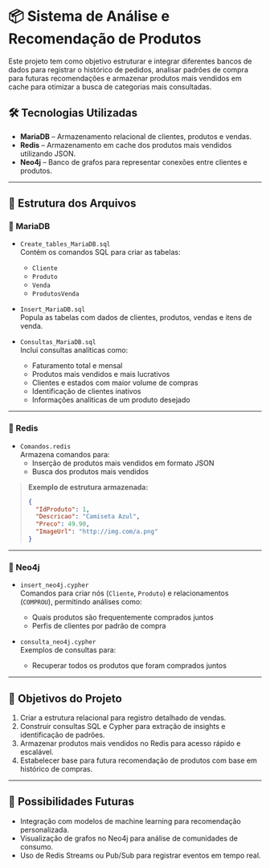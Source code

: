 # 📦 Sistema de Análise e Recomendação de Produtos

Este projeto tem como objetivo estruturar e integrar diferentes bancos de dados para registrar o histórico de pedidos, analisar padrões de compra para futuras recomendações e armazenar produtos mais vendidos em cache para otimizar a busca de categorias mais consultadas.

## 🛠️ Tecnologias Utilizadas

- **MariaDB** – Armazenamento relacional de clientes, produtos e vendas.
- **Redis** – Armazenamento em cache dos produtos mais vendidos utilizando JSON.
- **Neo4j** – Banco de grafos para representar conexões entre clientes e produtos.

---

## 📁 Estrutura dos Arquivos

### 📂 MariaDB

- `Create_tables_MariaDB.sql`  
  Contém os comandos SQL para criar as tabelas:
  - `Cliente`
  - `Produto`
  - `Venda`
  - `ProdutosVenda`

- `Insert_MariaDB.sql`  
  Popula as tabelas com dados de clientes, produtos, vendas e itens de venda.

- `Consultas_MariaDB.sql`  
  Inclui consultas analíticas como:
  - Faturamento total e mensal
  - Produtos mais vendidos e mais lucrativos
  - Clientes e estados com maior volume de compras
  - Identificação de clientes inativos
  - Informações analiticas de um produto desejado

---

### 📂 Redis

- `Comandos.redis`  
  Armazena comandos para:
  - Inserção de produtos mais vendidos em formato JSON
  - Busca dos produtos mais vendidos

> **Exemplo de estrutura armazenada:**
> ```json
> {
>   "IdProduto": 1,
>   "Descricao": "Camiseta Azul",
>   "Preco": 49.90,
>   "ImageUrl": "http://img.com/a.png"
> }
> ```

---

### 📂 Neo4j

- `insert_neo4j.cypher`  
  Comandos para criar nós (`Cliente`, `Produto`) e relacionamentos (`COMPROU`), permitindo análises como:
  - Quais produtos são frequentemente comprados juntos
  - Perfis de clientes por padrão de compra

- `consulta_neo4j.cypher`  
  Exemplos de consultas para:
  - Recuperar todos os produtos que foram comprados juntos

---

## 🎯 Objetivos do Projeto

1. Criar a estrutura relacional para registro detalhado de vendas.
2. Construir consultas SQL e Cypher para extração de insights e identificação de padrões.
3. Armazenar produtos mais vendidos no Redis para acesso rápido e escalável.
4. Estabelecer base para futura recomendação de produtos com base em histórico de compras.

---

## 📌 Possibilidades Futuras

- Integração com modelos de machine learning para recomendação personalizada.
- Visualização de grafos no Neo4j para análise de comunidades de consumo.
- Uso de Redis Streams ou Pub/Sub para registrar eventos em tempo real.
